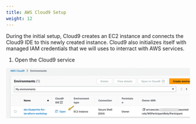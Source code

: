 ```yaml
---
title: AWS Cloud9 Setup
weight: 12
---
```


During the initial setup, Cloud9 creates an EC2 instance and connects the Cloud9 IDE to this newly created instance. Cloud9 also initializes itself with managed IAM credentials that we will uses to interract with AWS services.

1. Open the Cloud9 service

![](/static/images/c9-open-ide.png)

<!--1. Run the GetCallerIdentity command to confirm that Cloud9 IDE is using the **eks-blueprints-for-terraform-workshop-admin** we set as the IAM role for the Cloud9 instance-->

<!--:::code{language=shell showLineNumbers=false showCopyAction=true}-->
<!--aws sts get-caller-identity -->
<!--:::-->

<!--```-->
<!--{-->
<!--    "UserId": "AROA6NAAL5J5H22JSBCPA:i-09e1d15b60696663c",-->
<!--    "Account": "0123456789",-->
<!--    "Arn": "arn:aws:sts::0123456789:assumed-role/eks-blueprints-for-terraform-workshop-admin/i-09e1d15b60696663c"-->
<!--}-->
<!--```-->



<!--1. Check you have the backup code source for the Workshop-->

<!--```bash-->
<!--ls -la ~/environment/code-eks-blueprint-->
<!--```-->

<!--At an AWS Event this will already contain files, but if you are on your own this should be empty, in this case run the following content to retrieve the Workshop Code:-->

<!--```bash-->
<!--curl ':assetUrl{path="/code-eks-blueprint.zip" source=s3}' -o code-eks-blueprint.zip-->
<!--unzip -o code-eks-blueprint.zip -d ~/environment/code-eks-blueprint-->
<!--```-->


<!--When bootstrapping the IDE we already preinstall some tools such as:-->

<!--- jq-->
<!--- aws cli-->
<!--- c9 helper to open files `c9 open file.txt`-->
<!--- copilot-->
<!--- configure some environment variables (check `~/.bashrc`)-->
<!--- get the backup code in the `code-eks-blueprint` directory-->
<!--- copilot cli-->
